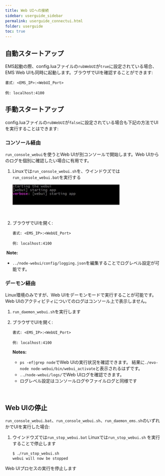 ```yaml
---
title: Web UIへの接続
sidebar: userguide_sidebar
permalink: userguide_connectui.html
folder: userguide
toc: true
---
```


## 自動スタートアップ

EMS起動の際、config.luaファイルの`rubWebUI`が`true`に設定されている場合、EMS Web UIも同時に起動します。ブラウザでUIを確認することができます:


```
書式: <EMS_IP>:<WebUI_Port>

例: localhost:4100
```



## 手動スタートアップ

config.luaファイルの`rubWebUI`が`false`に設定されている場合も下記の方法でUIを実行することはできます:



### コンソール経由

`run_console_webui`を使うとWeb UIが別コンソールで開始します。Web UIからのログを個別に確認したい場合に有用です。


1. Linuxでは`run_console_webui.sh`を、ウインドウズでは`run_console_webui.bat`を実行する

   ![](images/userguide/startui_console.jpg)

   ​

2. ブラウザでUIを開く:

   ```
   書式: <EMS_IP>:<WebUI_Port>

   例: localhost:4100
   ```


​      **Note:**

   - `../node-webui/config/logging.json`を編集することでログレベル設定が可能です。




### デーモン経由

Linux環境のみですが、Web UIをデーモンモードで実行することが可能です。Web UIのアクティビティについてのログはコンソール上で表示しません。


1. `run_daemon_webui.sh`を実行します

2. ブラウザでUIを開く:

   ```
   書式: <EMS_IP>:<WebUI_Port>

   例: localhost:4100
   ```

   **Notes:**

   - `ps -ef|grep node`でWeb UIの実行状況を確認できます。 結果に`./evo-node node-webui/bin/webui_activate`と表示されるはずです。
   - `../node-webui/logs/`でWeb UIログを確認できます。
   - ログレベル設定はコンソールログやファイルログと同様です

   ​




## Web UIの停止

`run_console_webui.bat`、`run_console_webui.sh`、`run_daemon_ems.sh`のいずれかでUIを実行した場合:

1. ウインドウズでは`run_stop_webui.bat` Linuxでは`run_stop_webui.sh` を実行することで停止します

   ```
   $ ./run_stop_webui.sh
   webui will now be stopped
   ```

Web UIプロセスの実行を停止します
